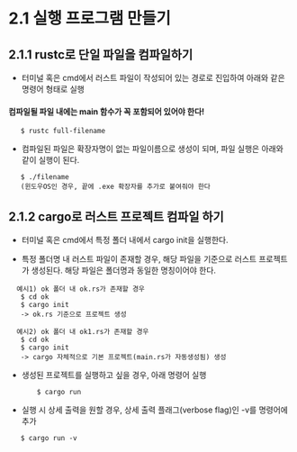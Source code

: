 2.1 실행 프로그램 만들기
==

2.1.1 rustc로 단일 파일을 컴파일하기
---
 - 터미널 혹은 cmd에서 러스트 파일이 작성되어 있는 경로로 진입하여 아래와 같은 명령어 형태로 실행
 #### 컴파일될 파일 내에는 main 함수가 꼭 포함되어 있어야 한다!
```linux
   $ rustc full-filename
```
 - 컴파일된 파일은 확장자명이 없는 파일이름으로 생성이 되며, 파일 실행은 아래와 같이 실행이 된다.
```linux
   $ ./filename 
   (윈도우OS인 경우, 끝에 .exe 확장자를 추가로 붙여줘야 한다
```
2.1.2 cargo로 러스트 프로젝트 컴파일 하기
---
 - 터미널 혹은 cmd에서 특정 폴더 내에서 cargo init을 실행한다.
 * 특정 폴더명 내 러스트 파일이 존재할 경우, 해당 파일을 기준으로 러스트 프로젝트가 생성된다.
   해당 파일은 폴더명과 동일한 명칭이어야 한다.
```linux
  예시1) ok 폴더 내 ok.rs가 존재할 경우
   $ cd ok
   $ cargo init
   -> ok.rs 기준으로 프로젝트 생성
 
  예시2) ok 폴더 내 ok1.rs가 존재할 경우
   $ cd ok
   $ cargo init
   -> cargo 자체적으로 기본 프로젝트(main.rs가 자동생성됨) 생성
```
 - 생성된 프로젝트를 실행하고 싶을 경우, 아래 명령어 실행
 ```linux
        $ cargo run
 ```
 - 실행 시 상세 출력을 원할 경우, 상세 출력 플래그(verbose flag)인 -v를 명령어에 추가
 ```linux
    $ cargo run -v
 ```
 
